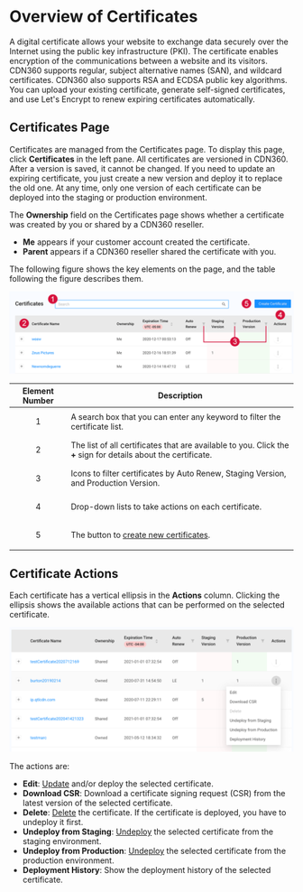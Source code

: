 # Overview of Certificates

A digital certificate allows your website to exchange data securely over the Internet using the public key infrastructure (PKI). The certificate enables encryption of the communications between a website and its visitors. CDN360 supports regular, subject alternative names (SAN), and wildcard certificates. CDN360 also supports RSA and ECDSA public key algorithms. You can upload your existing certificate, generate self-signed certificates, and use Let's Encrypt to renew expiring certificates automatically.

## Certificates Page 

Certificates are managed from the Certificates page. To display this page, click **Certificates** in the left pane. All certificates are versioned in CDN360. After a version is saved, it cannot be changed. If you need to update an expiring certificate, you just create a new version and deploy it to replace the old one. At any time, only one version of each certificate can be deployed into the staging or production environment. 

The **Ownership** field on the Certificates page shows whether a certificate was created by you or shared by a CDN360 reseller.

- **Me** appears if your customer account created the certificate.
- **Parent** appears if a CDN360 reseller shared the certificate with you.

The following figure shows the key elements on the page, and the table following the figure describes them.

<p align="center"><img src="/docs/resources/images/certificates/certificates-w-numbers.png" alt="Certificate List" width="900"></p>

| **Element Number**|**Description**|
|-|-|
|<p style="text-align: center;">1</p>|A search box that you can enter any keyword to filter the certificate list.|
|<p style="text-align: center;">2</p>|The list of all certificates that are available to you. Click the **+** sign for details about the certificate.|
|<p style="text-align: center;">3</p>|Icons to filter certificates by Auto Renew, Staging Version, and Production Version.|
|<p style="text-align: center;">4</p>|Drop-down lists to take actions on each certificate.|
|<p style="text-align: center;">5<p>|The button to [create new certificates](</docs/portal/certificates/creating-certificates.md>).|

## Certificate Actions
Each certificate has a vertical ellipsis in the **Actions** column. Clicking the ellipsis shows the available actions that can be performed on the selected certificate.
<p align="center"><img src="/docs/resources/images/certificates/certificate-actions.png" alt="Certificate Actions" width="900"></p>
The actions are:

- **Edit**: [Update](</docs/portal/certificates/updating-certificates.md>) and/or deploy the selected certificate.
- **Download CSR**: Download a certificate signing request (CSR) from the latest version of the selected certificate.
- **Delete**:  [Delete](</docs/portal/certificates/deleting-certificate.md>) the certificate. If the certificate is deployed, you have to undeploy it first.
- **Undeploy from Staging**: [Undeploy](</docs/portal/certificates/deploying-certificates.md>) the selected certificate from the staging environment.
- **Undeploy from Production**: [Undeploy](</docs/portal/certificates/deploying-certificates.md>) the selected certificate from the production environment.
- **Deployment History**: Show the deployment history of the selected certificate.

